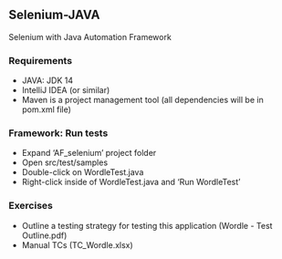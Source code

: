 ## Selenium-JAVA

Selenium with Java Automation Framework 

### Requirements

- JAVA: JDK 14
- IntelliJ IDEA (or similar)
- Maven is a project management tool (all dependencies will be in pom.xml file)

### Framework: Run tests

- Expand ‘AF_selenium’ project folder
- Open src/test/samples
- Double-click on WordleTest.java
- Right-click inside of WordleTest.java and ‘Run WordleTest’

### Exercises
- Outline a testing strategy for testing this application (Wordle - Test Outline.pdf)
- Manual TCs (TC_Wordle.xlsx)
